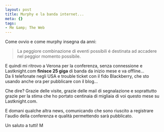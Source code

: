 ```yaml
--- 
layout: post
title: Murphy e la banda internet...
meta: {}
tags: 
- Me &amp; The Web
---
```

Come ovvio e come murphy insegna da anni:  

> La peggiore combinazione di eventi possibili é destinata ad accadere nel peggior momento possibile. 
  
E quindi mi ritrovo a Verona per la conferenza, senza connessione e Lastknight.com **finisce 25 giga** di banda da inizio mese e va offline...  
Da li telefonate negli USA e trouble ticket con il fido Blackberry, che sto usando anche ora per pubblicare con il blog...  
  
Che dire? Grazie delle visite, grazie delle mail di segnalazione e soprattutto grazie per la stima che ho portato centinaia di migliaia di voi questo mese su Lastknight.com.  
  
E domani qualche altra news, comunicando che sono riuscito a registrare l'audio della conferenza e qualità permettendo sarà pubblicato.  
  
Un saluto a tutti! M 
